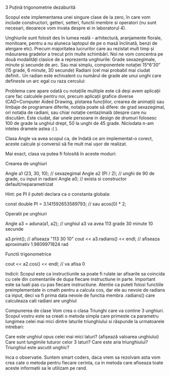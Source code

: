 3 Puțină trigonometrie dezaburită 

Scopul este implementarea unei singure clase de la zero, în care vom include constructori, getteri, setteri, functii membre si operatori (nu sunt necesari, deoarece vom invata despre ei in laboratorul 4).
 

 
Unghiurile sunt folosit des în lumea reală - arhitectură, aranjamente florale, monitoare, pentru a nu aluneca laptopul de pe o masă înclinată, benzi de alergare etc). Precum majoritatea lucrurilor care au rezistat mult timp și măsurarea gradelor a trecut prin multe schimbări. Noi ne vom concentra pe două modalități clasice de a reprezenta unghiurile:
Grade sexazegimale, minute și secunde de arc. Sau mai simplu, componentele notației 15°6‘30“ (15 grade, 6 minute, 30 secunde)
Radiani (cel mai probabil mai ciudat definit.. Un radian este echivalent cu numărul de grade ale unui unghi care defineste un arc egal cu raza cercului:

 

 
Problema care apare odată cu notațiile multiple este că deși avem aplicații care fac calculele pentru noi, precum aplicații grafice diverse (CAD=Computer Aided Drawing, plotarea funcțiilor, crearea de animații) sau limbaje de programare diferite, notația poate să difere: de grad sexazegimal, ori notația de radiani, sau chiar notație centazimală (despre care nu discutăm. Este ciudat, dar unele persoane in design de drumuri folosesc 100 de grade la unghiul drept, 50 la unghi de 45 grade. Niciodata n-am inteles dramele astea :( ).
 
Clasa Angle va avea scopul ca, de îndată ce am implementat-o corect, aceste calcule și conversii să fie mult mai ușor de realizat.
 
 
Mai exact, clasa va putea fi folosită în aceste moduri:
 
Crearea de unghiuri
 
Angle a1 (23, 30, 10); // sexazegimal
Angle a2 (PI / 2); // unghi de 90 de grade, cu input in radiani
Angle a0; // exista si constructor default/neparametrizat

 
Hint: pe PI il puteti declara ca o constanta globala:
 
const double PI = 3.141592653589793; // sau acos(0) * 2;
 
Operatii pe unghiuri
 
Angle a3 = aduna(a1, a2); // unghiul a3 va avea 113 grade 30 minute 10 secunde
 
a3.print(); // afiseaza "113 30 10"
cout << a3.radians() << endl; // afiseaza aproximativ 1.9809971824 rad

 
Functii trigonometrice
 
cout << a2.cos() << endl; // va afisa 0

 
 
Indicii:
Scopul este ca instructiunile sa poate fi rulate iar afisarile sa coincida cu cele din comentariile de dupa fiecare instructiune in parte.
Important este sa luati pas cu pas fiecare instructiune.
Atentie ca puteti folosi functiile preimplementate in cmath pentru a calcula cos, dar ele au nevoie de radians ca input, deci va fi prima data nevoie de functia membra .radians() care calculeaza cati radiani are unghiul

Compunerea de clase
Vom crea o clasa Triunghi care va contine 3 unghiuri. Scopul vostru este sa creati o metoda simpla care primeste ca parametru lungimea celei mai mici dintre laturile triunghiului si răspunde la urmatoarele intrebari:

Care este unghiul opus celei mai mici laturi? (afișează valoarea unghiului)
Care sunt lungimile tuturor celor 3 laturi?
Care este aria triunghiului?
Triunghiul este ascutit unghic?

Inca o observatie. Suntem smart coders, daca vrem sa rezolvam asta vom crea cate o metoda pentru fiecare cerinta, ca in metoda care afiseaza toate aceste informatii sa le utilizam pe rand.
